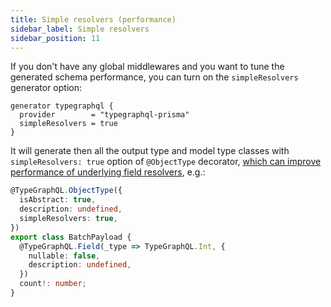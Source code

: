 ```yaml
---
title: Simple resolvers (performance)
sidebar_label: Simple resolvers
sidebar_position: 11
---
```


If you don't have any global middlewares and you want to tune the generated schema performance, you can turn on the `simpleResolvers` generator option:

```prisma {3}
generator typegraphql {
  provider        = "typegraphql-prisma"
  simpleResolvers = true
}
```

It will generate then all the output type and model type classes with `simpleResolvers: true` option of `@ObjectType` decorator, [which can improve performance of underlying field resolvers](https://typegraphql.com/docs/performance.html#further-performance-tweaks), e.g.:

```ts {4}
@TypeGraphQL.ObjectType({
  isAbstract: true,
  description: undefined,
  simpleResolvers: true,
})
export class BatchPayload {
  @TypeGraphQL.Field(_type => TypeGraphQL.Int, {
    nullable: false,
    description: undefined,
  })
  count!: number;
}
```
